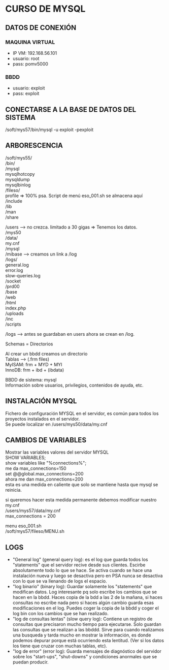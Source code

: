 # CURSO DE MYSQL

## DATOS DE CONEXIÓN
### MAQUINA VIRTUAL
* IP VM: 192.168.56.101
* usuario: root
* pass: pomv5000
### BBDD
* usuario: exploit
* pass: exploit

## CONECTARSE A LA BASE DE DATOS DEL SISTEMA
/soft/mys57/bin/mysql -u exploit -pexploit
 
## ARBORESCENCIA
/soft/mys55/<br/>
	/bin/</br>
		/mysql</br>
			mysqlhotcopy</br>
			mysqldump</br>
			mysqlbinlog</br>
		/fileso/</br>
		profile => 100% psa. Script de menú eso_001.sh se almacena aquí</br>
			/include</br>
			/lib</br>
			/man</br>
			/share</br>

/users --> no crezca. limitado a 30 gigas => Tenemos los datos.</br>
	/mys50</br>
		/data/</br>
			my.cnf</br>
			/mysql</br>
			/mibase --> creamos un link a /log</br>
		/logs/</br>
			general.log</br>
			error.log</br>
			slow-queries.log</br>
		/socket</br>
	/prd00</br>
		/base</br>
		/web</br>
			/html</br>
				index.php</br>
			/uploads</br>
			/inc</br>
		/scripts</br>

/logs --> antes se guardaban en users ahora se crean en /log.</br>

Schemas = Directorios</br>

Al crear un bbdd creamos un directorio</br>
Tablas --> (.frm files)</br>
MyISAM: frm + MYD + MYI</br>
InnoDB: frm + ibd + (ibdata)</br>

BBDD de sistema: mysql</br>
Información sobre usuarios, privilegios, contenidos de ayuda, etc.</br>

## INSTALACIÓN MYSQL

Fichero de configuración MYSQL en el servidor, es común para todos los proyectos instalados en el servidor.</br>
Se puede localizar en /users/mys50/data/my.cnf</br>

## CAMBIOS DE VARIABLES

Mostrar las variables  valores del servidor MYSQL</br>
SHOW VARIABLES;</br>
show variables like "%connections%";</br>
me da max_connections=150</br>
set @@global.max_connections=200</br>
ahora me dan max_connections=200</br>
esta es una medida en caliente que solo se mantiene hasta que mysql se reinicia.</br>

si queremos hacer esta medida permanente debemos modificar nuestro my.cnf</br>
/users/mys57/data/my.cnf</br>
max_connections = 200</br>

menu eso_001.sh</br>
/soft/mys57/fileso/MENU.sh</br>
 
## LOGS
* "General log" (general query log): es el log que guarda todos los "statements" que el servidor recive desde sus clientes. Escirbe absolutamente todo lo que se hace. Se activa cuando se hace una instalación nueva y luego se desactiva pero en PSA nunca se desactiva con lo que se va llenando de logs el espacio.
* "log binario" (binary log): Guardar solamente los "statements" que modifican datos. Log interesante pq solo escribe los cambios que se hacen en la bbdd. Haces copia de la bdd a las 2 de la mañana, si haces consultas no escribe nada pero si haces algún cambio guarda esas modificaciones en el log. Puedes coger la copia de la bbdd y coger el log bin con los cambios que se han realizado.
* "log de consultas lentas" (slow query log): Contiene un registro de consultas que precisaron mucho tiempo para ejecutarse. Solo guardan las consultas que se realizan a las bbddd. Sirve para cuando realizamos una busqueda y tarda mucho en mostrar la información, es donde podemos depurar porque está ocurriendo esta lentitud. (Ver si los datos los tiene que cruzar con muchas tablas, etc).
* "log de error" (error log): Guarda mensajes de diagnóstico del servidor sobre los "start-ups", "shut-downs" y condiciones anormales que se puedan producir.

